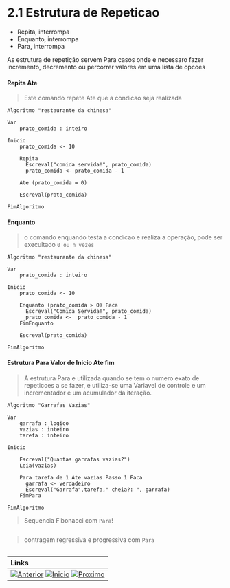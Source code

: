 # 2.1 Estrutura de Repeticao

* Repita, interrompa   
* Enquanto, interrompa   
* Para, interrompa   

As estrutura de repetição servem Para casos onde e necessaro fazer incremento, decremento ou percorrer valores em uma lista de opcoes

#### Repita Ate

> Este comando repete Ate que a condicao seja realizada

~~~ alg
Algoritmo "restaurante da chinesa"
  
Var
    prato_comida : inteiro
    
Inicio
    prato_comida <- 10

    Repita
      Escreval("comida servida!", prato_comida)
      prato_comida <- prato_comida - 1

    Ate (prato_comida = 0)

    Escreval(prato_comida)

FimAlgoritmo
~~~

#### Enquanto 

> o comando enquando testa a condicao  e realiza a operação, pode ser execultado `0 ou n vezes`

~~~ alg
Algoritmo "restaurante da chinesa"

Var
    prato_comida : inteiro

Inicio
    prato_comida <- 10

    Enquanto (prato_comida > 0) Faca
      Escreval("Comida Servida!", prato_comida)
      prato_comida <-  prato_comida - 1
    FimEnquanto

    Escreval(prato_comida)

FimAlgoritmo
~~~

#### Estrutura Para Valor de Inicio Ate fim
> A estrutura Para e utilizada quando se tem o numero exato de repeticoes a se fazer, e utiliza-se uma Variavel de controle e um incrementador e um acumulador da iteração.

~~~ alg
Algoritmo "Garrafas Vazias"

Var
    garrafa : logico
    vazias : inteiro
    tarefa : inteiro
    
Inicio

    Escreval("Quantas garrafas vazias?")
    Leia(vazias)
    
    Para tarefa de 1 Ate vazias Passo 1 Faca
      garrafa <- verdadeiro
      Escreval("Garrafa",tarefa," cheia?: ", garrafa)
    FimPara

FimAlgoritmo
~~~

> Sequencia Fibonacci com `Para`!
~~~ alg

~~~

> contragem regressiva e progressiva com `Para`

~~~ alg

~~~


|**Links** |   
|:--- |
|[![Anterior](https://img.shields.io/badge/Anterior-D70A53?style=for-the-badge)](2.0.md) [![Inicio](https://img.shields.io/badge/Inicio-000000?style=for-the-badge)](../README.md) [![Proximo](https://img.shields.io/badge/Proximo-0078D6?style=for-the-badge)](2.2.md)|